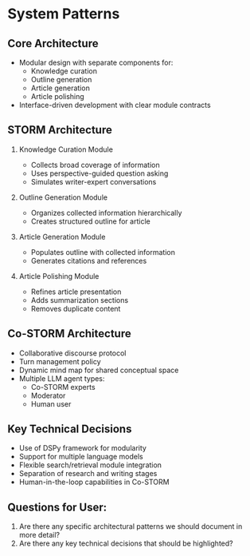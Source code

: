 # System Patterns

## Core Architecture
- Modular design with separate components for:
  - Knowledge curation
  - Outline generation
  - Article generation
  - Article polishing
- Interface-driven development with clear module contracts

## STORM Architecture
1. Knowledge Curation Module
   - Collects broad coverage of information
   - Uses perspective-guided question asking
   - Simulates writer-expert conversations

2. Outline Generation Module
   - Organizes collected information hierarchically
   - Creates structured outline for article

3. Article Generation Module
   - Populates outline with collected information
   - Generates citations and references

4. Article Polishing Module
   - Refines article presentation
   - Adds summarization sections
   - Removes duplicate content

## Co-STORM Architecture
- Collaborative discourse protocol
- Turn management policy
- Dynamic mind map for shared conceptual space
- Multiple LLM agent types:
  - Co-STORM experts
  - Moderator
  - Human user

## Key Technical Decisions
- Use of DSPy framework for modularity
- Support for multiple language models
- Flexible search/retrieval module integration
- Separation of research and writing stages
- Human-in-the-loop capabilities in Co-STORM

## Questions for User:
1. Are there any specific architectural patterns we should document in more detail?
2. Are there any key technical decisions that should be highlighted?
